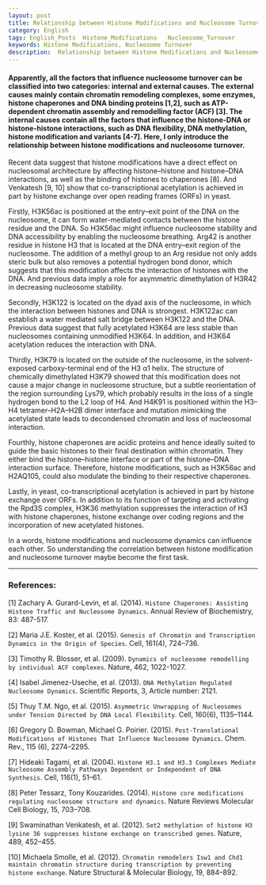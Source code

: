 ```yaml
---
layout: post
title: Relationship between Histone Modifications and Nucleosome Turnover
category: English
tags: English_Posts  Histone_Modifications   Nucleosome_Turnover
keywords: Histone Modifications, Nucleosome Turnover
description:  Relationship between Histone Modifications and Nucleosome Turnover
---
```

                                                                        
#### Apparently, all the factors that influence nucleosome turnover can be classified into two categories: internal and external causes. The external causes mainly contain chromatin remodeling complexes, some enzymes, histone chaperones and DNA binding proteins [1,2], such as ATP-dependent chromatin assembly and remodelling factor (ACF) [3]. The internal causes contain all the factors that influence the histone-DNA or histone-histone interactions, such as DNA flexibility, DNA methylation, histone modification and variants [4-7]. Here, I only introduce the relationship between histone modifications and nucleosome turnover.


Recent data suggest that histone modifications have a direct effect on nucleosomal architecture by affecting histone–histone and histone–DNA interactions, as well as the binding of histones to chaperones [8]. And Venkatesh [9, 10] show that co-transcriptional acetylation is achieved in part by histone exchange over open reading frames (ORFs) in yeast.


Firstly, H3K56ac is positioned at the entry–exit point of the DNA on the nucleosome, it can form water-mediated contacts between the histone residue and the DNA. So H3K56ac might influence nucleosome stability and DNA accessibility by enabling the nucleosome breathing. Arg42 is another residue in histone H3 that is located at the DNA entry–exit region of the nucleosome. The addition of a methyl group to an Arg residue not only adds steric bulk but also removes a potential hydrogen bond donor, which suggests that this modification affects the interaction of histones with the DNA. And previous data imply a role for asymmetric dimethylation of H3R42 in decreasing nucleosome stability.


Secondly, H3K122 is located on the dyad axis of the nucleosome, in which the interaction between histones and DNA is strongest. H3K122ac can establish a water mediated salt bridge between H3K122 and the DNA. Previous data suggest that fully acetylated H3K64 are less stable than nucleosomes containing unmodified H3K64. In addition, and H3K64 acetylation reduces the interaction with DNA.


Thirdly, H3K79 is located on the outside of the nucleosome, in the solvent-exposed carboxy-terminal end of the H3 α1 helix. The structure of chemically dimethylated H3K79 showed that this modification does not cause a major change in nucleosome structure, but a subtle reorientation of the region surrounding Lys79, which probably results in the loss of a single hydrogen bond to the L2 loop of H4. And H4K91 is positioned within the H3–H4 tetramer–H2A–H2B dimer interface and mutation mimicking the acetylated state leads to decondensed chromatin and loss of nucleosomal interaction.


Fourthly, histone chaperones are acidic proteins and hence ideally suited to guide the basic histones to their final destination within chromatin. They either bind the histone–histone interface or part of the histone–DNA interaction surface. Therefore, histone modifications, such as H3K56ac and H2AQ105, could also modulate the binding to their respective chaperones.


Lastly, in yeast, co-transcriptional acetylation is achieved in part by histone exchange over ORFs. In addition to its function of targeting and activating the Rpd3S complex, H3K36 methylation suppresses the interaction of H3 with histone chaperones, histone exchange over coding regions and the incorporation of new acetylated histones.

                          
In a words, histone modifications and nucleosome dynamics can influence each other. So understanding the correlation between histone modification and nucleosome turnover maybe become the first task.



---                  
### References:                          
[1] Zachary A. Gurard-Levin, et al. (2014). `Histone Chaperones: Assisting Histone Traffic and Nucleosome Dynamics`. Annual Review of Biochemistry, 83: 487-517.                                 
                                               
[2] Maria J.E. Koster, et al. (2015). `Genesis of Chromatin and Transcription Dynamics in the Origin of Species`. Cell, 161(4), 724–736.                         
                                                             
[3] Timothy R. Blosser, et al. (2009). `Dynamics of nucleosome remodelling by individual ACF complexes`. Nature, 462, 1022-1027.                                   
                                                              
[4] Isabel Jimenez-Useche, et al. (2013). `DNA Methylation Regulated Nucleosome Dynamics`. Scientific Reports, 3, Article number: 2121.                                 
                                                              
[5] Thuy T.M. Ngo, et al. (2015).  `Asymmetric Unwrapping of Nucleosomes under Tension Directed by DNA Local Flexibility`. Cell, 160(6), 1135–1144.                                 
                                                     
[6] Gregory D. Bowman, Michael G. Poirier. (2015). `Post-Translational Modifications of Histones That Influence Nucleosome Dynamics`. Chem. Rev., 115 (6), 2274–2295.                                   
                                                           
[7] Hideaki Tagami, et al. (2004). `Histone H3.1 and H3.3 Complexes Mediate Nucleosome Assembly Pathways Dependent or Independent of DNA Synthesis`. Cell, 116(1), 51–61.                                 
                                                            
[8] Peter Tessarz, Tony Kouzarides. (2014). `Histone core modifications regulating nucleosome structure and dynamics`. Nature Reviews Molecular Cell Biology, 15, 703–708.                                 
                                                                    
[9] Swaminathan Venkatesh, et al. (2012). `Set2 methylation of histone H3 lysine 36 suppresses histone exchange on transcribed genes`. Nature, 489, 452–455.                                
                                                                                     
[10] Michaela Smolle, et al. (2012). `Chromatin remodelers Isw1 and Chd1 maintain chromatin structure during transcription by preventing histone exchange`. Nature Structural & Molecular Biology, 19, 884–892.                                 
                                                        
                                                               
